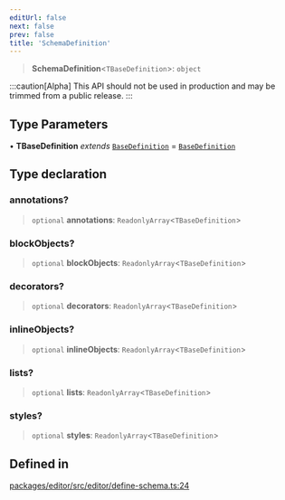 ```yaml
---
editUrl: false
next: false
prev: false
title: 'SchemaDefinition'
---
```


> **SchemaDefinition**\<`TBaseDefinition`\>: `object`

:::caution[Alpha]
This API should not be used in production and may be trimmed from a public release.
:::

## Type Parameters

• **TBaseDefinition** _extends_ [`BaseDefinition`](/api/index/type-aliases/basedefinition/) = [`BaseDefinition`](/api/index/type-aliases/basedefinition/)

## Type declaration

### annotations?

> `optional` **annotations**: `ReadonlyArray`\<`TBaseDefinition`\>

### blockObjects?

> `optional` **blockObjects**: `ReadonlyArray`\<`TBaseDefinition`\>

### decorators?

> `optional` **decorators**: `ReadonlyArray`\<`TBaseDefinition`\>

### inlineObjects?

> `optional` **inlineObjects**: `ReadonlyArray`\<`TBaseDefinition`\>

### lists?

> `optional` **lists**: `ReadonlyArray`\<`TBaseDefinition`\>

### styles?

> `optional` **styles**: `ReadonlyArray`\<`TBaseDefinition`\>

## Defined in

[packages/editor/src/editor/define-schema.ts:24](https://github.com/portabletext/editor/blob/66b5022fc4919e0540c704fbecb8ab8f991c2439/packages/editor/src/editor/define-schema.ts#L24)
